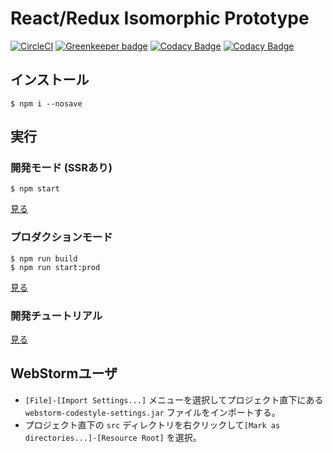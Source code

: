 # React/Redux Isomorphic Prototype

[![CircleCI](https://circleci.com/gh/recruit-tech/redux-pluto.svg?style=svg)](https://circleci.com/gh/recruit-tech/redux-pluto) [![Greenkeeper badge](https://badges.greenkeeper.io/recruit-tech/redux-pluto.svg)](https://greenkeeper.io/) [![Codacy Badge](https://api.codacy.com/project/badge/Grade/0238f20f1af14aeca99f1051b6ea2cce)](https://www.codacy.com/app/recruit-tech/redux-pluto?utm_source=github.com&amp;utm_medium=referral&amp;utm_content=recruit-tech/redux-pluto&amp;utm_campaign=Badge_Grade) [![Codacy Badge](https://api.codacy.com/project/badge/Coverage/0238f20f1af14aeca99f1051b6ea2cce)](https://www.codacy.com/app/recruit-tech/redux-pluto?utm_source=github.com&utm_medium=referral&utm_content=recruit-tech/redux-pluto&utm_campaign=Badge_Coverage)

## インストール

```
$ npm i --nosave
```

## 実行

### 開発モード (SSRあり)

```
$ npm start
```

[見る](http://localhost:3000)

### プロダクションモード

```
$ npm run build
$ npm run start:prod
```

[見る](http://localhost:3000)

### 開発チュートリアル

[見る](https://github.com/recruit-tech/redux-pluto/wiki)

## WebStormユーザ

* `[File]-[Import Settings...]` メニューを選択してプロジェクト直下にある `webstorm-codestyle-settings.jar` ファイルをインポートする。
* プロジェクト直下の `src` ディレクトリを右クリックして`[Mark as directories...]-[Resource Root]` を選択。
